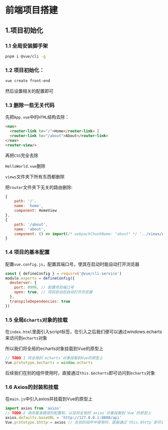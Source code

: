 # 前端项目搭建
## 1.项目初始化
### 1.1 全局安装脚手架
```bash
pnpm i @vue/cli -g
```

### 1.2 项目初始化：
```bash
vue create front-end
```
然后设置相关的配置即可

### 1.3 删除一些无关代码
先把`App.vue`中的`HTML`结构去除：
```HTML
<nav>
  <router-link to="/">Home</router-link> |
  <router-link to="/about">About</router-link>
</nav>
<router-view/>
```

再把`CSS`完全去除

`HelloWorld.vue`删除

`views`文件夹下所有东西都删除

把`router`文件夹下无关的路由删除:
```js
{
    path: '/',
    name: 'home',
    component: HomeView
},
{
    path: '/about',
    name: 'about',
    component: () => import(/* webpackChunkName: "about" */ '../views/AboutView.vue')
}
```

### 1.4 项目的基本配置
配置`vue.config.js`，配置其端口号，使其在启动时能自动打开浏览器
```js
const { defineConfig } = require('@vue/cli-service')
module.exports = defineConfig({
  devServer: {
    port: 8999, // 配置项目端口号
    open: true, // 项目启动后自动打开浏览器
  },
  transpileDependencies: true
})
```
### 1.5 全局`Echarts`对象的挂载
在`index.html`里面引入script标签，在引入之后我们便可以通过windows.echarts来访问到`echarts`对象

所以我们将全局的echarts对象挂载到Vue的原型上
```js
// TODO.1 将全局的`echarts`对象挂载到Vue的原型上
Vue.prototype.$echarts = window.echarts
```
后续我们在别的组件使用时，直接通过`this.$echarts`即可访问到`echarts`对象

### 1.6 Axios的封装和挂载
在`main.js`中引入axios并挂载到Vue的原型上
```js
import axios from 'axios'
// TODO.2 请求基准路径的配置和，以及将全局的`axios`对象挂载到`Vue`的原型上
axios.defaults.baseURL = 'http://127.0.0.1:8888/api'
Vue.prototype.$http = axios // 在别的组件中使用时，直接通过`this.$http`即可访问到`axios`对象，从而可以发起`AJAX`请求
```






